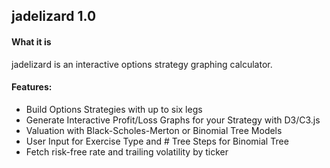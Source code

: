 ## jadelizard 1.0

#### What it is
jadelizard is an interactive options strategy graphing calculator.

#### Features: 
* Build Options Strategies with up to six legs
* Generate Interactive Profit/Loss Graphs for your Strategy with D3/C3.js
* Valuation with Black-Scholes-Merton or Binomial Tree Models 
* User Input for Exercise Type and # Tree Steps for Binomial Tree
* Fetch risk-free rate and trailing volatility by ticker 



